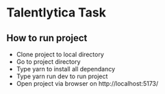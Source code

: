 # Talentlytica Task

## How to run project

- Clone project to local directory
- Go to project directory
- Type yarn to install all dependancy
- Type yarn run dev to run project
- Open project via browser on http://localhost:5173/
